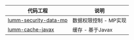 

| 代码工程                                                 | 说明                  |
| -------------------------------------------------------- | --------------------- |
| [lumm-security-data-mp](lumm-security-data-mp/README.md) | 数据权限控制 - MP实现 |
| [lumm-cache-javax](lumm-cache-javax/README.md)           | 缓存 - 基于Javax      |

